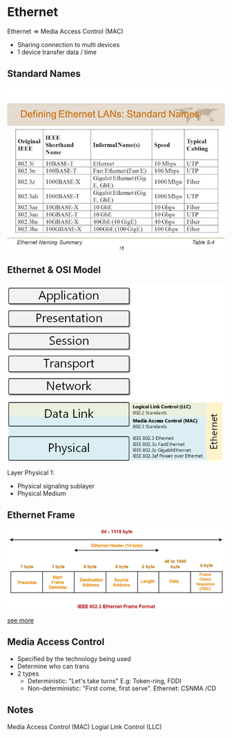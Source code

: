 # Ethernet

Ethernet => Media Access Control (MAC)
- Sharing connection to multi devices
- 1 device transfer data / time

## Standard Names

![Ethernet Names](./img/ethernet-names.jpeg)

## Ethernet & OSI Model

![on Osi](./img/ethernet-vs-osi.png)

Layer Physical 1: 
- Physical signaling sublayer
- Physical Medium

## Ethernet Frame

![format](./img/ethernet-frame-format.png)

[see more](https://www.gatevidyalay.com/ethernet-ethernet-frame-format/)

## Media Access Control
- Specified by the technology being used
- Determine who can trans
- 2 types
    - Deterministic: "Let's take turns" E.g: Token-ring, FDDI
    - Non-deterministic: "First come, first serve". Ethernet: CSNMA /CD
## Notes
Media Access Control (MAC)
Logial Link Control (LLC)